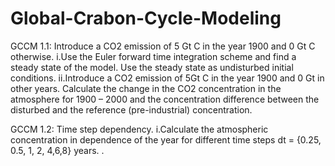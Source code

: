 # Global-Crabon-Cycle-Modeling
GCCM 1.1: Introduce a CO2 emission of 5 Gt C in the year 1900 and 0 Gt C otherwise.
i.Use the Euler forward time integration scheme and find a steady state of the model. Use the steady state as undisturbed initial conditions.
ii.Introduce a CO2 emission of 5Gt C in the year 1900 and 0 Gt in other years. Calculate the change in the CO2 concentration in the atmosphere for 1900 – 2000 and the concentration difference between the disturbed and the reference (pre-industrial) concentration.

GCCM 1.2: Time step dependency.
i.Calculate the atmospheric concentration in dependence of the year for different time steps dt = {0.25, 0.5, 1, 2, 4,6,8} years. .
